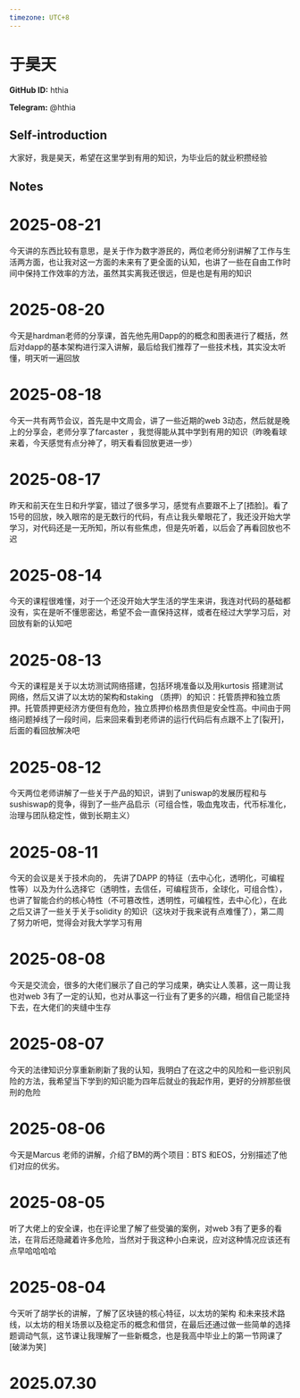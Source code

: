```yaml
---
timezone: UTC+8
---
```


# 于昊天

**GitHub ID:** hthia

**Telegram:** @hthia

## Self-introduction

大家好，我是昊天，希望在这里学到有用的知识，为毕业后的就业积攒经验

## Notes

<!-- Content_START -->
# 2025-08-21

今天讲的东西比较有意思，是关于作为数字游民的，两位老师分别讲解了工作与生活两方面，也让我对这一方面的未来有了更全面的认知，也讲了一些在自由工作时间中保持工作效率的方法，虽然其实离我还很远，但是也是有用的知识

# 2025-08-20

今天是hardman老师的分享课，首先他先用Dapp的的概念和图表进行了概括，然后对dapp的基本架构进行深入讲解，最后给我们推荐了一些技术栈，其实没太听懂，明天听一遍回放

# 2025-08-18

今天一共有两节会议，首先是中文周会，讲了一些近期的web 3动态，然后就是晚上的分享会，老师分享了farcaster ，我觉得能从其中学到有用的知识（昨晚看球来着，今天感觉有点分神了，明天看看回放更进一步）

# 2025-08-17

昨天和前天在生日和升学宴，错过了很多学习，感觉有点要跟不上了[捂脸]。看了15号的回放，映入眼帘的是无数行的代码，有点让我头晕眼花了，我还没开始大学学习，对代码还是一无所知，所以有些焦虑，但是先听着，以后会了再看回放也不迟

# 2025-08-14

今天的课程很难懂，对于一个还没开始大学生活的学生来讲，我连对代码的基础都没有，实在是听不懂思密达，希望不会一直保持这样，或者在经过大学学习后，对回放有新的认知吧

# 2025-08-13

今天的课程是关于以太坊测试网络搭建，包括环境准备以及用kurtosis 搭建测试网络，然后又讲了以太坊的架构和staking （质押）的知识：托管质押和独立质押。托管质押更经济方便但有危险，独立质押价格昂贵但是安全性高。中间由于网络问题掉线了一段时间，后来回来看到老师讲的运行代码后有点跟不上了[裂开]，后面的看回放解决吧

# 2025-08-12

今天两位老师讲解了一些关于产品的知识，讲到了uniswap的发展历程和与sushiswap的竞争，得到了一些产品启示（可组合性，吸血鬼攻击，代币标准化，治理与团队稳定性，做到长期主义）

# 2025-08-11

今天的会议是关于技术向的， 先讲了DAPP 的特征（去中心化，透明化，可编程性等）以及为什么选择它（透明性，去信任，可编程货币，全球化，可组合性），也讲了智能合约的核心特性（不可篡改性，透明性，可编程性，去中心化），在此之后又讲了一些关于关于solidity 的知识（这块对于我来说有点难懂了），第二周了努力听吧，觉得会对我大学学习有用

# 2025-08-08

今天是交流会，很多的大佬们展示了自己的学习成果，确实让人羡慕，这一周让我也对web 3有了一定的认知，也对从事这一行业有了更多的兴趣，相信自己能坚持下去，在大佬们的夹缝中生存

# 2025-08-07

今天的法律知识分享重新刷新了我的认知，我明白了在这之中的风险和一些识别风险的方法，我希望当下学到的知识能为四年后就业的我起作用，更好的分辨那些很刑的危险

# 2025-08-06

今天是Marcus 老师的讲解，介绍了BM的两个项目：BTS 和EOS，分别描述了他们对应的优劣。

# 2025-08-05

听了大佬上的安全课，也在评论里了解了些受骗的案例，对web 3有了更多的看法，在背后还隐藏着许多危险，当然对于我这种小白来说，应对这种情况应该还有点早哈哈哈哈

# 2025-08-04

今天听了胡学长的讲解，了解了区块链的核心特征，以太坊的架构 和未来技术路线，以太坊的相关场景以及稳定币的概念和借贷，在最后还通过做一些简单的选择题调动气氛，这节课让我理解了一些新概念，也是我高中毕业上的第一节网课了[破涕为笑]


# 2025.07.30


<!-- Content_END -->
